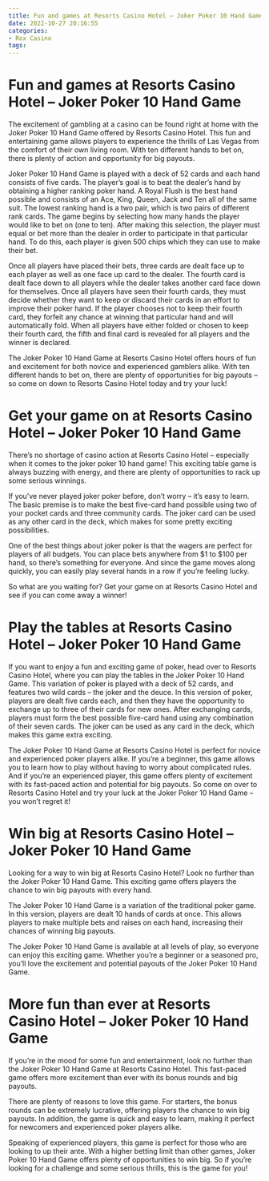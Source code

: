 ```yaml
---
title: Fun and games at Resorts Casino Hotel – Joker Poker 10 Hand Game
date: 2022-10-27 20:16:55
categories:
- Rox Casino
tags:
---
```



#  Fun and games at Resorts Casino Hotel – Joker Poker 10 Hand Game

The excitement of gambling at a casino can be found right at home with the Joker Poker 10 Hand Game offered by Resorts Casino Hotel. This fun and entertaining game allows players to experience the thrills of Las Vegas from the comfort of their own living room. With ten different hands to bet on, there is plenty of action and opportunity for big payouts.

Joker Poker 10 Hand Game is played with a deck of 52 cards and each hand consists of five cards. The player’s goal is to beat the dealer’s hand by obtaining a higher ranking poker hand. A Royal Flush is the best hand possible and consists of an Ace, King, Queen, Jack and Ten all of the same suit. The lowest ranking hand is a two pair, which is two pairs of different rank cards. The game begins by selecting how many hands the player would like to bet on (one to ten). After making this selection, the player must equal or bet more than the dealer in order to participate in that particular hand. To do this, each player is given 500 chips which they can use to make their bet.

Once all players have placed their bets, three cards are dealt face up to each player as well as one face up card to the dealer. The fourth card is dealt face down to all players while the dealer takes another card face down for themselves. Once all players have seen their fourth cards, they must decide whether they want to keep or discard their cards in an effort to improve their poker hand. If the player chooses not to keep their fourth card, they forfeit any chance at winning that particular hand and will automatically fold. When all players have either folded or chosen to keep their fourth card, the fifth and final card is revealed for all players and the winner is declared.

The Joker Poker 10 Hand Game at Resorts Casino Hotel offers hours of fun and excitement for both novice and experienced gamblers alike. With ten different hands to bet on, there are plenty of opportunities for big payouts – so come on down to Resorts Casino Hotel today and try your luck!

#  Get your game on at Resorts Casino Hotel – Joker Poker 10 Hand Game

There’s no shortage of casino action at Resorts Casino Hotel – especially when it comes to the joker poker 10 hand game! This exciting table game is always buzzing with energy, and there are plenty of opportunities to rack up some serious winnings.

If you’ve never played joker poker before, don’t worry – it’s easy to learn. The basic premise is to make the best five-card hand possible using two of your pocket cards and three community cards. The joker card can be used as any other card in the deck, which makes for some pretty exciting possibilities.

One of the best things about joker poker is that the wagers are perfect for players of all budgets. You can place bets anywhere from $1 to $100 per hand, so there’s something for everyone. And since the game moves along quickly, you can easily play several hands in a row if you’re feeling lucky.

So what are you waiting for? Get your game on at Resorts Casino Hotel and see if you can come away a winner!

#  Play the tables at Resorts Casino Hotel – Joker Poker 10 Hand Game

If you want to enjoy a fun and exciting game of poker, head over to Resorts Casino Hotel, where you can play the tables in the Joker Poker 10 Hand Game. This variation of poker is played with a deck of 52 cards, and features two wild cards – the joker and the deuce. In this version of poker, players are dealt five cards each, and then they have the opportunity to exchange up to three of their cards for new ones. After exchanging cards, players must form the best possible five-card hand using any combination of their seven cards. The joker can be used as any card in the deck, which makes this game extra exciting.

The Joker Poker 10 Hand Game at Resorts Casino Hotel is perfect for novice and experienced poker players alike. If you’re a beginner, this game allows you to learn how to play without having to worry about complicated rules. And if you’re an experienced player, this game offers plenty of excitement with its fast-paced action and potential for big payouts. So come on over to Resorts Casino Hotel and try your luck at the Joker Poker 10 Hand Game – you won’t regret it!

#  Win big at Resorts Casino Hotel – Joker Poker 10 Hand Game

Looking for a way to win big at Resorts Casino Hotel? Look no further than the Joker Poker 10 Hand Game. This exciting game offers players the chance to win big payouts with every hand.

The Joker Poker 10 Hand Game is a variation of the traditional poker game. In this version, players are dealt 10 hands of cards at once. This allows players to make multiple bets and raises on each hand, increasing their chances of winning big payouts.

The Joker Poker 10 Hand Game is available at all levels of play, so everyone can enjoy this exciting game. Whether you’re a beginner or a seasoned pro, you’ll love the excitement and potential payouts of the Joker Poker 10 Hand Game.

#  More fun than ever at Resorts Casino Hotel – Joker Poker 10 Hand Game

If you’re in the mood for some fun and entertainment, look no further than the Joker Poker 10 Hand Game at Resorts Casino Hotel. This fast-paced game offers more excitement than ever with its bonus rounds and big payouts.

There are plenty of reasons to love this game. For starters, the bonus rounds can be extremely lucrative, offering players the chance to win big payouts. In addition, the game is quick and easy to learn, making it perfect for newcomers and experienced poker players alike.

Speaking of experienced players, this game is perfect for those who are looking to up their ante. With a higher betting limit than other games, Joker Poker 10 Hand Game offers plenty of opportunities to win big. So if you’re looking for a challenge and some serious thrills, this is the game for you!